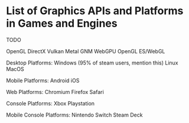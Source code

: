 # List of Graphics APIs and Platforms in Games and Engines

TODO

OpenGL
DirectX
Vulkan
Metal
GNM
WebGPU
OpenGL ES/WebGL

Desktop Platforms:
Windows (95% of steam users, mention this)
Linux
MacOS

Mobile Platforms:
Android
iOS

Web Platforms:
Chromium
Firefox
Safari

Console Platforms:
Xbox
Playstation

Mobile Console Platforms:
Nintendo Switch
Steam Deck